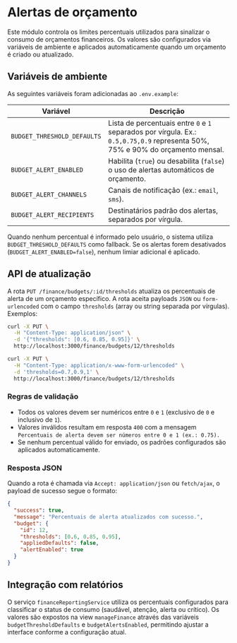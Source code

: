 # Alertas de orçamento

Este módulo controla os limites percentuais utilizados para sinalizar o consumo de orçamentos financeiros. Os valores são configurados via variáveis de ambiente e aplicados automaticamente quando um orçamento é criado ou atualizado.

## Variáveis de ambiente

As seguintes variáveis foram adicionadas ao `.env.example`:

| Variável | Descrição |
| --- | --- |
| `BUDGET_THRESHOLD_DEFAULTS` | Lista de percentuais entre `0` e `1` separados por vírgula. Ex.: `0.5,0.75,0.9` representa 50%, 75% e 90% do orçamento mensal. |
| `BUDGET_ALERT_ENABLED` | Habilita (`true`) ou desabilita (`false`) o uso de alertas automáticos de orçamento. |
| `BUDGET_ALERT_CHANNELS` | Canais de notificação (ex.: `email`, `sms`). |
| `BUDGET_ALERT_RECIPIENTS` | Destinatários padrão dos alertas, separados por vírgula. |

Quando nenhum percentual é informado pelo usuário, o sistema utiliza `BUDGET_THRESHOLD_DEFAULTS` como fallback. Se os alertas forem desativados (`BUDGET_ALERT_ENABLED=false`), nenhum limiar adicional é aplicado.

## API de atualização

A rota `PUT /finance/budgets/:id/thresholds` atualiza os percentuais de alerta de um orçamento específico. A rota aceita payloads `JSON` ou `form-urlencoded` com o campo `thresholds` (array ou string separada por vírgulas). Exemplos:

```bash
curl -X PUT \
  -H "Content-Type: application/json" \
  -d '{"thresholds": [0.6, 0.85, 0.95]}' \
  http://localhost:3000/finance/budgets/12/thresholds
```

```bash
curl -X PUT \
  -H "Content-Type: application/x-www-form-urlencoded" \
  -d 'thresholds=0.7,0.9,1' \
  http://localhost:3000/finance/budgets/12/thresholds
```

### Regras de validação

- Todos os valores devem ser numéricos entre `0` e `1` (exclusivo de `0` e inclusivo de `1`).
- Valores inválidos resultam em resposta `400` com a mensagem `Percentuais de alerta devem ser números entre 0 e 1 (ex.: 0.75).`
- Se nenhum percentual válido for enviado, os padrões configurados são aplicados automaticamente.

### Resposta JSON

Quando a rota é chamada via `Accept: application/json` ou `fetch/ajax`, o payload de sucesso segue o formato:

```json
{
  "success": true,
  "message": "Percentuais de alerta atualizados com sucesso.",
  "budget": {
    "id": 12,
    "thresholds": [0.6, 0.85, 0.95],
    "appliedDefaults": false,
    "alertEnabled": true
  }
}
```

## Integração com relatórios

O serviço `financeReportingService` utiliza os percentuais configurados para classificar o status de consumo (saudável, atenção, alerta ou crítico). Os valores são expostos na view `manageFinance` através das variáveis `budgetThresholdDefaults` e `budgetAlertsEnabled`, permitindo ajustar a interface conforme a configuração atual.

